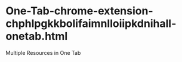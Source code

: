 # One-Tab-chrome-extension-chphlpgkkbolifaimnlloiipkdnihall-onetab.html
Multiple Resources in One Tab
